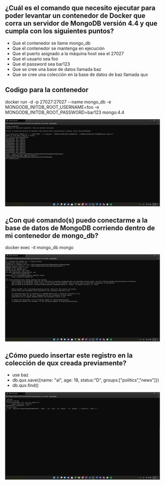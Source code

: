 ## ¿Cuál es el comando que necesito ejecutar para poder levantar un contenedor de Docker que corra un servidor de MongoDB versión 4.4 y que cumpla con los siguientes puntos?

- Que el contenedor se llame mongo_db
- Que el contenedor se mantenga en ejecución
- Que el puerto asignado a la máquina host sea el 27027
- Que el usuario sea foo
- Que el password sea bar123
- Que se cree una base de datos llamada baz
- Que se cree una colección en la base de datos de baz llamada qux

## Codigo para la contenedor
docker run -d -p 27027:27027 --name mongo_db -e MONGODB_INITDB_ROOT_USERNAME=foo -e MONGODB_INITDB_ROOT_PASSWORD=bar123 mongo:4.4

![](img\creando-mongo.png)

## ¿Con qué comando(s) puedo conectarme a la base de datos de MongoDB corriendo dentro de mi contenedor de mongo_db?
docker exec -it mongo_db mongo

![](img\accesando-mongo.png)
## ¿Cómo puedo insertar este registro en la colección de qux creada previamente?

- use baz
- db.qux.save({name: "al", age: 18, status:"D",
    groups:["politics","news"]})
- db.qux.find()

![](img\evidencia-qux.png)